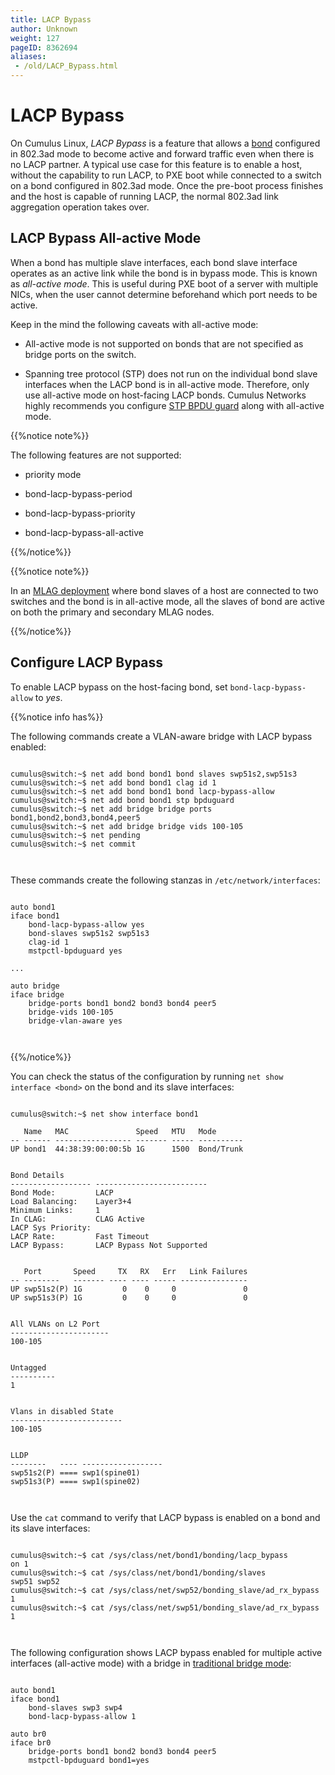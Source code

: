 ```yaml
---
title: LACP Bypass
author: Unknown
weight: 127
pageID: 8362694
aliases:
 - /old/LACP_Bypass.html
---
```

# LACP Bypass

On Cumulus Linux, *LACP Bypass* is a feature that allows a
[bond](/old/Bonding_-_Link_Aggregation.html) configured in 802.3ad mode
to become active and forward traffic even when there is no LACP partner.
A typical use case for this feature is to enable a host, without the
capability to run LACP, to PXE boot while connected to a switch on a
bond configured in 802.3ad mode. Once the pre-boot process finishes and
the host is capable of running LACP, the normal 802.3ad link aggregation
operation takes over.

## LACP Bypass All-active Mode

When a bond has multiple slave interfaces, each bond slave interface
operates as an active link while the bond is in bypass mode. This is
known as *all-active mode*. This is useful during PXE boot of a server
with multiple NICs, when the user cannot determine beforehand which port
needs to be active.

Keep in the mind the following caveats with all-active mode:

  - All-active mode is not supported on bonds that are not specified as
    bridge ports on the switch.

  - Spanning tree protocol (STP) does not run on the individual bond
    slave interfaces when the LACP bond is in all-active mode.
    Therefore, only use all-active mode on host-facing LACP bonds.
    Cumulus Networks highly recommends you configure [STP BPDU
    guard](/old/Spanning_Tree_and_Rapid_Spanning_Tree.html#src-8362689_SpanningTreeandRapidSpanningTree-bpdu)
    along with all-active mode.

{{%notice note%}}

The following features are not supported:

  - priority mode

  - bond-lacp-bypass-period

  - bond-lacp-bypass-priority

  - bond-lacp-bypass-all-active

{{%/notice%}}

{{%notice note%}}

In an [MLAG deployment](/old/Multi-Chassis_Link_Aggregation_-_MLAG.html)
where bond slaves of a host are connected to two switches and the bond
is in all-active mode, all the slaves of bond are active on both the
primary and secondary MLAG nodes.

{{%/notice%}}

## Configure LACP Bypass

To enable LACP bypass on the host-facing bond, set
`bond-lacp-bypass-allow` to *yes*.

{{%notice info has%}}

The following commands create a VLAN-aware bridge with LACP bypass
enabled:

``` 
                   
cumulus@switch:~$ net add bond bond1 bond slaves swp51s2,swp51s3
cumulus@switch:~$ net add bond bond1 clag id 1
cumulus@switch:~$ net add bond bond1 bond lacp-bypass-allow
cumulus@switch:~$ net add bond bond1 stp bpduguard
cumulus@switch:~$ net add bridge bridge ports bond1,bond2,bond3,bond4,peer5
cumulus@switch:~$ net add bridge bridge vids 100-105
cumulus@switch:~$ net pending
cumulus@switch:~$ net commit
   
    
```

These commands create the following stanzas in
`/etc/network/interfaces`:

``` 
                   
auto bond1
iface bond1
    bond-lacp-bypass-allow yes
    bond-slaves swp51s2 swp51s3
    clag-id 1
    mstpctl-bpduguard yes
 
...
 
auto bridge
iface bridge
    bridge-ports bond1 bond2 bond3 bond4 peer5
    bridge-vids 100-105
    bridge-vlan-aware yes
   
    
```

{{%/notice%}}

You can check the status of the configuration by running `net show
interface <bond>` on the bond and its slave interfaces:

``` 
                   
cumulus@switch:~$ net show interface bond1
 
   Name   MAC               Speed   MTU   Mode
-- ------ ----------------- ------- ----- ----------
UP bond1  44:38:39:00:00:5b 1G      1500  Bond/Trunk
 
 
Bond Details
------------------ -------------------------
Bond Mode:         LACP
Load Balancing:    Layer3+4
Minimum Links:     1
In CLAG:           CLAG Active
LACP Sys Priority:
LACP Rate:         Fast Timeout
LACP Bypass:       LACP Bypass Not Supported
 
 
   Port       Speed     TX   RX   Err   Link Failures
-- --------   ------- ---- ---- ----- ---------------
UP swp51s2(P) 1G         0    0     0               0
UP swp51s3(P) 1G         0    0     0               0
 
 
All VLANs on L2 Port
----------------------
100-105
 
 
Untagged
----------
1
 
 
Vlans in disabled State
-------------------------
100-105
 
 
LLDP
--------   ---- ------------------
swp51s2(P) ==== swp1(spine01)
swp51s3(P) ==== swp1(spine02)
   
    
```

Use the `cat` command to verify that LACP bypass is enabled on a bond
and its slave interfaces:

``` 
                   
cumulus@switch:~$ cat /sys/class/net/bond1/bonding/lacp_bypass 
on 1
cumulus@switch:~$ cat /sys/class/net/bond1/bonding/slaves
swp51 swp52
cumulus@switch:~$ cat /sys/class/net/swp52/bonding_slave/ad_rx_bypass 
1
cumulus@switch:~$ cat /sys/class/net/swp51/bonding_slave/ad_rx_bypass 
1
   
    
```

The following configuration shows LACP bypass enabled for multiple
active interfaces (all-active mode) with a bridge in [traditional bridge
mode](/old/Traditional_Bridge_Mode.html):

``` 
                   
auto bond1
iface bond1 
    bond-slaves swp3 swp4
    bond-lacp-bypass-allow 1
 
auto br0
iface br0
    bridge-ports bond1 bond2 bond3 bond4 peer5
    mstpctl-bpduguard bond1=yes
   
    
```
